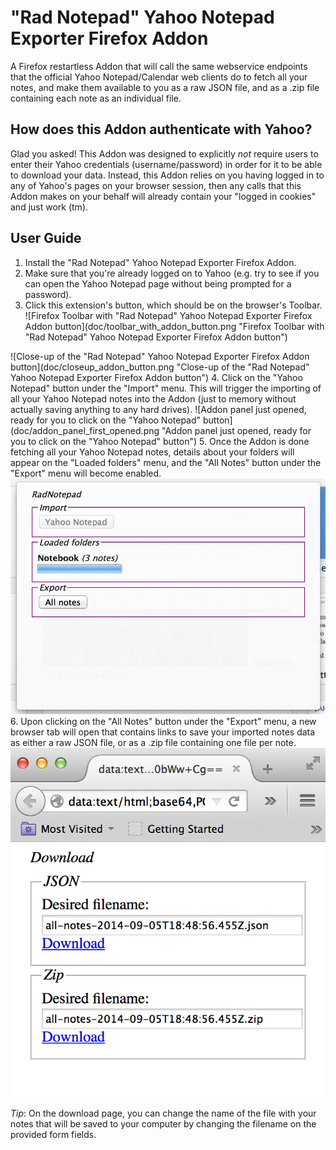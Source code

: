 "Rad Notepad" Yahoo Notepad Exporter Firefox Addon
====

A Firefox restartless Addon that will call the same webservice endpoints that
the official Yahoo Notepad/Calendar web clients do to fetch all your notes,
and make them available to you as a raw JSON file, and as a .zip file
containing each note as an individual file.

How does this Addon authenticate with Yahoo?
----

Glad you asked! This Addon was designed to explicitly *not* require users to
enter their Yahoo credentials (username/password) in order for it to be able
to download your data. Instead, this Addon relies on you having logged in to
any of Yahoo's pages on your browser session, then any calls that this Addon
makes on your behalf will already contain your "logged in cookies" and just
work (tm).

User Guide
----

1.   Install the "Rad Notepad" Yahoo Notepad Exporter Firefox Addon.
2.   Make sure that you're already logged on to Yahoo (e.g. try to see if
you can open the Yahoo Notepad page without being prompted for a password).
3.   Click this extension's button, which should be on the browser's Toolbar.
![Firefox Toolbar with "Rad Notepad" Yahoo Notepad Exporter Firefox Addon button](doc/toolbar_with_addon_button.png "Firefox Toolbar with "Rad Notepad" Yahoo Notepad Exporter Firefox Addon button")

![Close-up of the "Rad Notepad" Yahoo Notepad Exporter Firefox Addon button](doc/closeup_addon_button.png "Close-up of the "Rad Notepad" Yahoo Notepad Exporter Firefox Addon button")
4.   Click on the "Yahoo Notepad" button under the "Import" menu. This will
trigger the importing of all your Yahoo Notepad notes into the Addon (just
to memory without actually saving anything to any hard drives).
![Addon panel just opened, ready for you to click on the "Yahoo Notepad" button](doc/addon_panel_first_opened.png "Addon panel just opened, ready for you to click on the "Yahoo Notepad" button")
5.   Once the Addon is done fetching all your Yahoo Notepad notes, details
about your folders will appear on the "Loaded folders" menu, and the "All
Notes" button under the "Export" menu will become enabled.
![Addon panel after successfully fetching Yahoo Notepad notes](doc/addon_panel_after_successful_fetch.png "Addon panel after successfully fetching Yahoo Notepad notes")
6.   Upon clicking on the "All Notes" button under the "Export" menu, a new
browser tab will open that contains links to save your imported notes data
as either a raw JSON file, or as a .zip file containing one file per note.
![New tab opened by Addon with links to save imported notes](doc/new_tab_with_links_to_save_files.png "New tab opened by Addon with links to save imported notes")

*Tip*: On the download page, you can change the name of the file with your
notes that will be saved to your computer by changing the filename on the
provided form fields.
